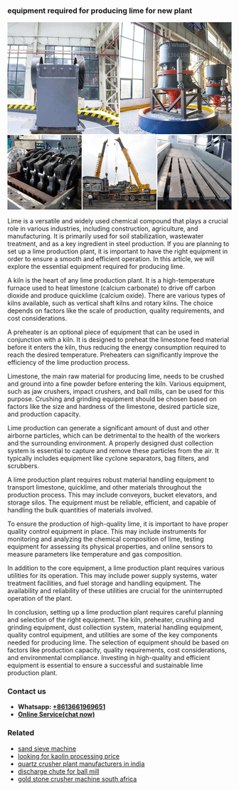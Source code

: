 <h3>equipment required for producing lime for new plant</h3><img src='1702260285.jpg' alt=''><p>Lime is a versatile and widely used chemical compound that plays a crucial role in various industries, including construction, agriculture, and manufacturing. It is primarily used for soil stabilization, wastewater treatment, and as a key ingredient in steel production. If you are planning to set up a lime production plant, it is important to have the right equipment in order to ensure a smooth and efficient operation. In this article, we will explore the essential equipment required for producing lime.</p><p>A kiln is the heart of any lime production plant. It is a high-temperature furnace used to heat limestone (calcium carbonate) to drive off carbon dioxide and produce quicklime (calcium oxide). There are various types of kilns available, such as vertical shaft kilns and rotary kilns. The choice depends on factors like the scale of production, quality requirements, and cost considerations.</p><p>A preheater is an optional piece of equipment that can be used in conjunction with a kiln. It is designed to preheat the limestone feed material before it enters the kiln, thus reducing the energy consumption required to reach the desired temperature. Preheaters can significantly improve the efficiency of the lime production process.</p><p>Limestone, the main raw material for producing lime, needs to be crushed and ground into a fine powder before entering the kiln. Various equipment, such as jaw crushers, impact crushers, and ball mills, can be used for this purpose. Crushing and grinding equipment should be chosen based on factors like the size and hardness of the limestone, desired particle size, and production capacity.</p><p>Lime production can generate a significant amount of dust and other airborne particles, which can be detrimental to the health of the workers and the surrounding environment. A properly designed dust collection system is essential to capture and remove these particles from the air. It typically includes equipment like cyclone separators, bag filters, and scrubbers.</p><p>A lime production plant requires robust material handling equipment to transport limestone, quicklime, and other materials throughout the production process. This may include conveyors, bucket elevators, and storage silos. The equipment must be reliable, efficient, and capable of handling the bulk quantities of materials involved.</p><p>To ensure the production of high-quality lime, it is important to have proper quality control equipment in place. This may include instruments for monitoring and analyzing the chemical composition of lime, testing equipment for assessing its physical properties, and online sensors to measure parameters like temperature and gas composition.</p><p>In addition to the core equipment, a lime production plant requires various utilities for its operation. This may include power supply systems, water treatment facilities, and fuel storage and handling equipment. The availability and reliability of these utilities are crucial for the uninterrupted operation of the plant.</p><p>In conclusion, setting up a lime production plant requires careful planning and selection of the right equipment. The kiln, preheater, crushing and grinding equipment, dust collection system, material handling equipment, quality control equipment, and utilities are some of the key components needed for producing lime. The selection of equipment should be based on factors like production capacity, quality requirements, cost considerations, and environmental compliance. Investing in high-quality and efficient equipment is essential to ensure a successful and sustainable lime production plant.</p><h3>Contact us</h3><ul><li><strong>Whatsapp:&nbsp;<a href="https://wa.me/8613661969651">+8613661969651</a></strong></li><li><a href="https://swt.shibang-china.com/?git&amp;zhl&amp;equipment required for producing lime for new plant"><strong>Online Service(chat now)</strong></a></li></ul><h3>Related</h3><ul><li><a href='sand sieve machine.md'>sand sieve machine</a></li><li><a href='looking for kaolin processing price.md'>looking for kaolin processing price</a></li><li><a href='quartz crusher plant manufacturers in india.md'>quartz crusher plant manufacturers in india</a></li><li><a href='discharge chute for ball mill.md'>discharge chute for ball mill</a></li><li><a href='gold stone crusher machine south africa.md'>gold stone crusher machine south africa</a></li></ul>